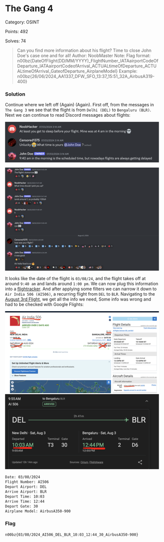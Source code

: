 # The Gang 4

Category: OSINT

Points: 492

Solves: 74

>Can you find more information about his flight? Time to close John Doe's case one and for all! Author: NoobMaster Note: Flag format: n00bz{DateOfFlight(DD/MM/YYYY)_FlightNumber_IATAairportCodeOfDeparture_IATAairportCodeofArrival_ACTUALtimeOfDeparture_ACTUALtimeOfArrival_GateofDeparture_AirplaneModel} Example: n00bz{26/06/2024_AA1337_DFW_SFO_13:37_15:51_32A_AirbusA319-400}

### Solution

Continue where we left off (Again) (Again). First off, from the messages in `The Gang 3` we see that the flight is from `Delhi (DEL)` to `Bengaluru (BLR)`. Next we can continue to read Discord messages about flights:

![Msg1](/images/TheGang4Msgs1.png)

![Msg1](/images/TheGang4Msgs2.png)


It looks like the date of the flight is `03/08/24`, and the flight takes off at around `9:40 am` and lands around `1:00 pm`. We can now plug this information into a [flightracker](https://www.flightaware.com/live/findflight?origin=DEL&destination=BLRv). And after applying some filters we can narrow it down to `Air India 506 (AI506)`, a recurring flight from `DEL` to `BLR`. Navigating to the [August 3rd Flight](https://www.flightaware.com/live/flight/AIC506/history/20240803/0435Z/VIDP/VOBL), we get all the info we need, Some info was wrong and had to be checked with Google Flights:

![Flight](/images/TheGang4Flight.png)
![Time](/images/TheGang4Time.png)

```
Date: 03/08/2024
Flight Number: AI506
Depart Airport: DEL
Arrive Airport: BLR
Depart Time: 10:03
Arrive Time: 12:44
Depart Gate: 30
Airplane Model: AirbusA350-900
```



### Flag

```n00bz{03/08/2024_AI506_DEL_BLR_10:03_12:44_30_AirbusA350-900}```
